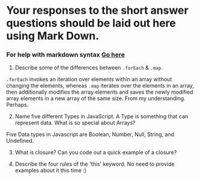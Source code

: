 # Your responses to the short answer questions should be laid out here using Mark Down.
### For help with markdown syntax [Go here](https://github.com/adam-p/markdown-here/wiki/Markdown-Cheatsheet)

1. Describe some of the differences between `.forEach` & `.map`.

`.forEach` invokes an iteration over elements within an array without changing the elements, whereas `.map` iterates over the elements in an array, then additionally modifies the array elements and saves the newly modified array elements in a new array of the same size. From my understanding. Perhaps.

2. Name five different Types in JavaScript. A Type is something that can represent data. What is so special about Arrays?

Five Data types in Javascript are Boolean, Number, Null, String, and Undefined. 


3. What is closure? Can you code out a quick example of a closure?


4. Describe the four rules of the 'this' keyword. No need to provide examples about it this time :)
